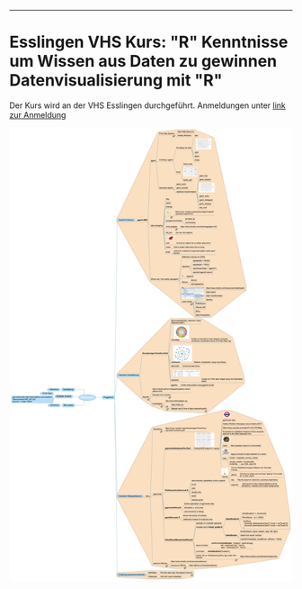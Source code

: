 ------------------------------------------------------------------------

Esslingen VHS Kurs: "R" Kenntnisse um Wissen aus Daten zu gewinnen Datenvisualisierung mit "R"
==============================================================================================

Der Kurs wird an der VHS Esslingen durchgeführt. Anmeldungen unter [link zur Anmeldung](http://www.vhs-esslingen.de)

![alt text](RKenntnisse.png "Mindmap für VHS Kurs")
